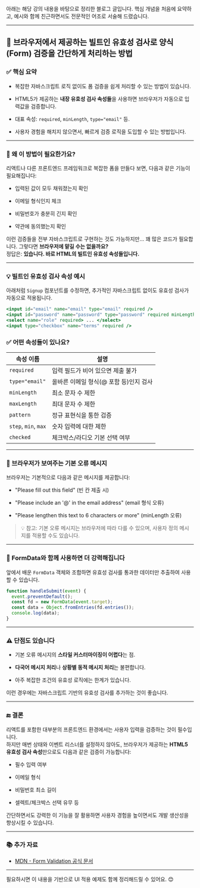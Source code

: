 아래는 해당 강의 내용을 바탕으로 정리한 블로그 글입니다. 핵심 개념을 처음에 요약하고, 예시와 함께 친근하면서도 전문적인 어조로 서술해 드렸습니다.

---

## 📝 브라우저에서 제공하는 빌트인 유효성 검사로 양식(Form) 검증을 간단하게 처리하는 방법

### ✅ 핵심 요약

- 복잡한 자바스크립트 로직 없이도 폼 검증을 쉽게 처리할 수 있는 방법이 있습니다.
    
- HTML5가 제공하는 **내장 유효성 검사 속성들**을 사용하면 브라우저가 자동으로 입력값을 검증합니다.
    
- 대표 속성: `required`, `minLength`, `type="email"` 등.
    
- 사용자 경험을 해치지 않으면서, 빠르게 검증 로직을 도입할 수 있는 방법입니다.
    

---

### 📌 왜 이 방법이 필요한가요?

리액트나 다른 프론트엔드 프레임워크로 복잡한 폼을 만들다 보면, 다음과 같은 기능이 필요해집니다:

- 입력된 값이 모두 채워졌는지 확인
    
- 이메일 형식인지 체크
    
- 비밀번호가 충분히 긴지 확인
    
- 약관에 동의했는지 확인
    

이런 검증들을 전부 자바스크립트로 구현하는 것도 가능하지만… 꽤 많은 코드가 필요합니다. 그렇다면 **브라우저에 맡길 수는 없을까요?**  
정답은: **있습니다. 바로 HTML의 빌트인 유효성 속성들입니다.**

---

### 💡 빌트인 유효성 검사 속성 예시

아래처럼 `Signup` 컴포넌트를 수정하면, 추가적인 자바스크립트 없이도 유효성 검사가 자동으로 적용됩니다.

```jsx
<input id="email" name="email" type="email" required />
<input id="password" name="password" type="password" required minLength={6} />
<select name="role" required> ... </select>
<input type="checkbox" name="terms" required />
```

### ✅ 어떤 속성들이 있나요?

|속성 이름|설명|
|---|---|
|`required`|입력 필드가 비어 있으면 제출 불가|
|`type="email"`|올바른 이메일 형식(@ 포함 등)인지 검사|
|`minLength`|최소 문자 수 제한|
|`maxLength`|최대 문자 수 제한|
|`pattern`|정규 표현식을 통한 검증|
|`step`, `min`, `max`|숫자 입력에 대한 제한|
|`checked`|체크박스/라디오 기본 선택 여부|

---

### 🧪 브라우저가 보여주는 기본 오류 메시지

브라우저는 기본적으로 다음과 같은 메시지를 제공합니다:

- "Please fill out this field" (빈 칸 제출 시)
    
- "Please include an '@' in the email address" (email 형식 오류)
    
- "Please lengthen this text to 6 characters or more" (minLength 오류)
    

> 💡 참고: 기본 오류 메시지는 브라우저에 따라 다를 수 있으며, 사용자 정의 메시지를 적용할 수도 있습니다.

---

### 🎯 FormData와 함께 사용하면 더 강력해집니다

앞에서 배운 `FormData` 객체와 조합하면 유효성 검사를 통과한 데이터만 추출하여 사용할 수 있습니다.

```js
function handleSubmit(event) {
  event.preventDefault();
  const fd = new FormData(event.target);
  const data = Object.fromEntries(fd.entries());
  console.log(data);
}
```

---

### ⚠️ 단점도 있습니다

- 기본 오류 메시지의 **스타일 커스터마이징이 어렵다**는 점.
    
- **다국어 메시지 처리**나 **상황별 동적 메시지 처리**는 불편합니다.
    
- 아주 복잡한 조건의 유효성 로직에는 한계가 있습니다.
    

이런 경우에는 자바스크립트 기반의 유효성 검사를 추가하는 것이 좋습니다.

---

### 🔚 결론

리액트를 포함한 대부분의 프론트엔드 환경에서는 사용자 입력을 검증하는 것이 필수입니다.  
하지만 매번 상태와 이벤트 리스너를 설정하지 않아도, 브라우저가 제공하는 **HTML5 유효성 검사 속성**만으로도 다음과 같은 검증이 가능합니다:

- 필수 입력 여부
    
- 이메일 형식
    
- 비밀번호 최소 길이
    
- 셀렉트/체크박스 선택 유무 등
    

간단하면서도 강력한 이 기능을 잘 활용하면 사용자 경험을 높이면서도 개발 생산성을 향상시킬 수 있습니다.

---

### 📚 추가 자료

- [MDN - Form Validation 공식 문서](https://developer.mozilla.org/en-US/docs/Learn_web_development/Forms/Form_validation)
    

---

필요하시면 이 내용을 기반으로 UI 적용 예제도 함께 정리해드릴 수 있어요. 😊